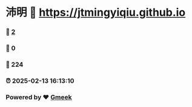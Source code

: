 # 沛明 :link: https://jtmingyiqiu.github.io 
### :page_facing_up: [2](https://jtmingyiqiu.github.io/tag.html) 
### :speech_balloon: 0 
### :hibiscus: 224 
### :alarm_clock: 2025-02-13 16:13:10 
### Powered by :heart: [Gmeek](https://github.com/Meekdai/Gmeek)
